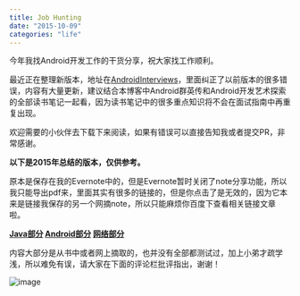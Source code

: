 ```yaml
---
title: Job Hunting
date: "2015-10-09"
categories: "life"
---
```

今年我找Android开发工作的干货分享，祝大家找工作顺利。 <!--more-->

最近正在整理新版本，地址在[AndroidInterviews](https://github.com/hujiaweibujidao/AndroidInterviews)，里面纠正了以前版本的很多错误，内容有大量更新，建议结合本博客中Android群英传和Android开发艺术探索的全部读书笔记一起看，因为读书笔记中的很多重点知识将不会在面试指南中再重复出现。

欢迎需要的小伙伴去下载下来阅读，如果有错误可以直接告知我或者提交PR，非常感谢。

**以下是2015年总结的版本，仅供参考。**

原本是保存在我的Evernote中的，但是Evernote暂时关闭了note分享功能，所以我只能导出pdf来，里面其实有很多的链接的，但是你点击了是无效的，因为它本来是链接我保存的另一个网摘note，所以只能麻烦你百度下查看相关链接文章啦。

**[Java部分](/files/job_java.pdf) [Android部分](/files/job_android.pdf) [网络部分](/files/job_network.pdf)**

内容大部分是从书中或者网上摘取的，也并没有全部都测试过，加上小弟才疏学浅，所以难免有误，请大家在下面的评论栏批评指出，谢谢！

![image](/images/android.png)


